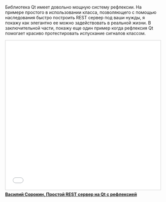 Библиотека Qt имеет довольно мощную систему рефлексии. На примере простого в использовании класса, позволяющего с помощью наследования быстро построить REST сервер под ваши нужды, я покажу как элегантно ее можно задействовать в реальной жизни. В заключительной части, покажу еще один пример когда рефлексия Qt помогает красиво протестировать испускание сигналов классом.

<iframe src="//www.slideshare.net/slideshow/embed_code/key/4PXG6r9oL3XZDG" width="595" height="485" frameborder="0" marginwidth="0" marginheight="0" scrolling="no" style="border:1px solid #CCC; border-width:1px; margin-bottom:5px; max-width: 100%;" allowfullscreen> </iframe> <div style="margin-bottom:5px"> <strong> <a href="//www.slideshare.net/SergeyPlatonov/rest-qt" title="Василий Сорокин, Простой REST сервер на Qt с рефлексией" target="_blank">Василий Сорокин, Простой REST сервер на Qt с рефлексией</a> 
